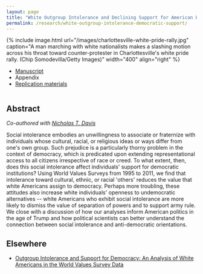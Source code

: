 ```yaml
---
layout: page
title: "White Outgroup Intolerance and Declining Support for American Democracy"
permalink: /research/white-outgroup-intolerance-democratic-support/
---
```


{% include image.html url="/images/charlottesville-white-pride-rally.jpg" caption="A man marching with white nationalists makes a slashing motion across his throat toward counter-protester in Charlottesville's white pride rally. (Chip Somodevilla/Getty Images)" width="400" align="right" %}

<!--## Article and Supporting Materials  --> 

- [Manuscript](https://github.com/svmiller/woi/blob/master/woi.pdf)
- Appendix
- [Replication materials](https://github.com/svmiller/woi)

<hr style="clear:both;visibility: hidden;" />  

## Abstract

*Co-authored with [Nicholas T. Davis](http://www.nicholastdavis.com/)*

Social intolerance embodies an unwillingness to associate or fraternize with individuals whose cultural, racial, or religious ideas or ways differ from one's own group. Such prejudice is a particularly thorny problem in the context of democracy, which is predicated upon extending representational access to all citizens irrespective of race or creed. To what extent, then, does this social intolerance affect individuals' support for democratic institutions? Using World Values Surveys from 1995 to 2011, we find that intolerance toward cultural, ethnic, or racial 'others'  reduces the value that white Americans assign to democracy. Perhaps more troubling, these attitudes also increase white individuals' openness to undemocratic alternatives -- white Americans who exhibit social intolerance are more likely to dismiss the value of separation of powers and to support army rule. We close with a discussion of how our analyses inform American politics in the age of Trump and how political scientists can better understand the connection between social intolerance and anti-democratic orientations.

## Elsewhere


- [Outgroup Intolerance and Support for Democracy: An Analysis of White Americans in the World Values Survey Data](http://svmiller.com/blog/2017/08/usa-intolerance-xenophobia-racism-strong-leader-democracy-trump/)
